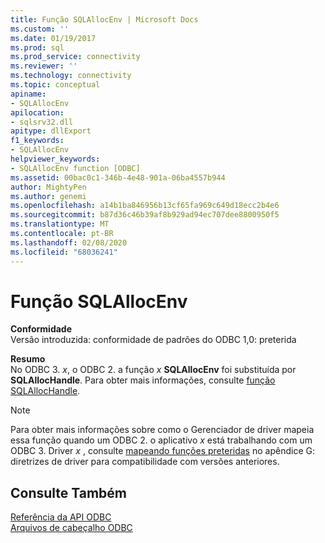 ```yaml
---
title: Função SQLAllocEnv | Microsoft Docs
ms.custom: ''
ms.date: 01/19/2017
ms.prod: sql
ms.prod_service: connectivity
ms.reviewer: ''
ms.technology: connectivity
ms.topic: conceptual
apiname:
- SQLAllocEnv
apilocation:
- sqlsrv32.dll
apitype: dllExport
f1_keywords:
- SQLAllocEnv
helpviewer_keywords:
- SQLAllocEnv function [ODBC]
ms.assetid: 00bac0c1-346b-4e48-901a-06ba4557b944
author: MightyPen
ms.author: genemi
ms.openlocfilehash: a14b1ba846956b13cf65fa969c649d18ecc2b4e6
ms.sourcegitcommit: b87d36c46b39af8b929ad94ec707dee8800950f5
ms.translationtype: MT
ms.contentlocale: pt-BR
ms.lasthandoff: 02/08/2020
ms.locfileid: "68036241"
---
```

# <a name="sqlallocenv-function"></a>Função SQLAllocEnv
**Conformidade**  
 Versão introduzida: conformidade de padrões do ODBC 1,0: preterida  
  
 **Resumo**  
 No ODBC 3. *x*, o ODBC 2. a função *x* **SQLAllocEnv** foi substituída por **SQLAllocHandle**. Para obter mais informações, consulte [função SQLAllocHandle](../../../odbc/reference/syntax/sqlallochandle-function.md).  
  
> [!NOTE]  
>  Para obter mais informações sobre como o Gerenciador de driver mapeia essa função quando um ODBC 2. o aplicativo *x* está trabalhando com um ODBC 3. Driver *x* , consulte [mapeando funções preteridas](../../../odbc/reference/appendixes/mapping-deprecated-functions.md) no apêndice G: diretrizes de driver para compatibilidade com versões anteriores.  
  
## <a name="see-also"></a>Consulte Também  
 [Referência da API ODBC](../../../odbc/reference/syntax/odbc-api-reference.md)   
 [Arquivos de cabeçalho ODBC](../../../odbc/reference/install/odbc-header-files.md)
